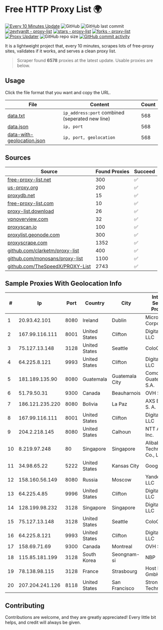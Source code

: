 
# Free HTTP Proxy List 🌍

[![Every 10 Minutes Update](https://github.com/mertguvencli/http-proxy-list/actions/workflows/main.yml/badge.svg?branch=main)](https://github.com/mertguvencli/http-proxy-list/actions/workflows/main.yml)
![GitHub](https://img.shields.io/github/license/mertguvencli/http-proxy-list)
![GitHub last commit](https://img.shields.io/github/last-commit/mertguvencli/http-proxy-list)
[![zevtyardt - proxy-list](https://img.shields.io/static/v1?label=zevtyardt&message=proxy-list&color=blue&logo=github)](https://github.com/zevtyardt/proxy-list "Go to GitHub repo")
[![stars - proxy-list](https://img.shields.io/github/stars/zevtyardt/proxy-list?style=social)](https://github.com/zevtyardt/proxy-list)
[![forks - proxy-list](https://img.shields.io/github/forks/zevtyardt/proxy-list?style=social)](https://github.com/zevtyardt/proxy-list)
[![Proxy Updater](https://github.com/zevtyardt/proxy-list/workflows/Proxy%20Updater/badge.svg)](https://github.com/zevtyardt/proxy-list/actions?query=workflow:"Proxy+Updater")
![GitHub repo size](https://img.shields.io/github/repo-size/zevtyardt/proxy-list)
[![GitHub commit activity](https://img.shields.io/github/commit-activity/m/zevtyardt/proxy-list?logo=commits)](https://github.com/zevtyardt/proxy-list/commits/main)

It is a lightweight project that, every 10 minutes, scrapes lots of free-proxy sites, validates if it works, and serves a clean proxy list.

> Scraper found **6578** proxies at the latest update. Usable proxies are below.

## Usage

Click the file format that you want and copy the URL.

|File|Content|Count|
|----|-------|-----|
|[data.txt](https://raw.githubusercontent.com/mertguvencli/http-proxy-list/main/proxy-list/data.txt)|`ip_address:port` combined (seperated new line)|568|
|[data.json](https://raw.githubusercontent.com/mertguvencli/http-proxy-list/main/proxy-list/data.json)|`ip, port`|568|
|[data-with-geolocation.json](https://raw.githubusercontent.com/mertguvencli/http-proxy-list/main/proxy-list/data-with-geolocation.json)|`ip, port, geolocation`|568|

## Sources

|Source|Found Proxies|Succeed|
|------|-------------|-------|
|[free-proxy-list.net](https://free-proxy-list.net)|300|✅|
|[us-proxy.org](https://www.us-proxy.org)|200|✅|
|[proxydb.net](http://proxydb.net)|15|✅|
|[free-proxy-list.com](https://free-proxy-list.com/?page=&port=&type%5B%5D=http&type%5B%5D=https&up_time=0&search=Search)|10|✅|
|[proxy-list.download](https://www.proxy-list.download/HTTP)|26|✅|
|[vpnoverview.com](https://vpnoverview.com/privacy/anonymous-browsing/free-proxy-servers)|32|✅|
|[proxyscan.io](https://www.proxyscan.io)|100|✅|
|[proxylist.geonode.com](https://proxylist.geonode.com/api/proxy-list?limit=300&page=1&sort_by=lastChecked&sort_type=desc&protocols=http,https)|300|✅|
|[proxyscrape.com](https://api.proxyscrape.com/v2/?request=displayproxies&protocol=http&timeout=10000&country=all&ssl=all&anonymity=all)|1352|✅|
|[github.com/clarketm/proxy-list](https://raw.githubusercontent.com/clarketm/proxy-list/master/proxy-list-raw.txt)|400|✅|
|[github.com/monosans/proxy-list](https://raw.githubusercontent.com/monosans/proxy-list/main/proxies/http.txt)|1100|✅|
|[github.com/TheSpeedX/PROXY-List](https://raw.githubusercontent.com/TheSpeedX/PROXY-List/master/http.txt)|2743|✅|


## Sample Proxies With Geolocation Info

|#|Ip|Port|Country|City|Internet Service Provider|
|-|--|----|-------|----|-------------------------|
|1|20.93.42.101|8080|Ireland|Dublin|Microsoft Corporation|
|2|167.99.116.111|8001|United States|Clifton|DigitalOcean, LLC|
|3|75.127.13.148|3128|United States|Seattle|ColoCrossing|
|4|64.225.8.121|9993|United States|Clifton|DigitalOcean, LLC|
|5|181.189.135.90|8080|Guatemala|Guatemala City|Comcel Guatemala S.A.|
|6|51.79.50.31|9300|Canada|Beauharnois|OVH SAS|
|7|186.121.235.220|8080|Bolivia|La Paz|AXS Bolivia S. A.|
|8|167.99.116.111|8001|United States|Clifton|DigitalOcean, LLC|
|9|204.2.218.145|8080|United States|Calhoun|NTT America, Inc.|
|10|8.219.97.248|80|Singapore|Singapore|Alibaba (US) Technology Co., Ltd.|
|11|34.98.65.22|5222|United States|Kansas City|Google LLC|
|12|158.160.56.149|8080|Russia|Moscow|Yandex.Cloud LLC|
|13|64.225.4.85|9996|United States|Clifton|DigitalOcean, LLC|
|14|128.199.98.232|3128|Singapore|Singapore|DigitalOcean, LLC|
|15|75.127.13.148|3128|United States|Seattle|ColoCrossing|
|16|64.225.8.121|9993|United States|Clifton|DigitalOcean, LLC|
|17|158.69.71.69|9300|Canada|Montreal|OVH SAS|
|18|115.85.181.199|3128|South Korea|Seongnam-si|NBP|
|19|78.138.98.115|3128|France|Strasbourg|Host Europe GmbH|
|20|207.204.241.126|8118|United States|San Francisco|Strong Technology|



## Contributing

Contributions are welcome, and they are greatly appreciated! Every
little bit helps, and credit will always be given.

